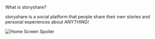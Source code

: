 What is storyshare?

storyshare is a social platform that people share their own stories and personal experiences about ANYTHING!

![Home Screen Spoiler](home-screen.jpg "Home screen spoiler")
